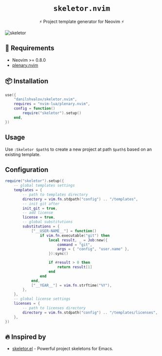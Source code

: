 <h1 align="center"><code>skeletor.nvim</code></h1>
<p align="center">⚡ Project template generator for Neovim ⚡</p>

![skeletor](https://user-images.githubusercontent.com/57654917/195681224-e4d36de7-4310-4a4d-ae63-6a0a07589966.jpg)

## 🔗 Requirements

* Neovim >= 0.8.0
* [plenary.nvim](https://github.com/nvim-lua/plenary.nvim/)

## 📦 Installation

```lua
use({
    "danilshvalov/skeletor.nvim",
    requires = "nvim-lua/plenary.nvim",
    config = function()
        require("skeletor").setup()
    end,
})
```

## Usage

Use `:Skeletor $path$` to create a new project at path `$path$` based on an existing template.

## Configuration

```lua
require("skeletor").setup({
    -- global templates settings
    templates = {
        -- path to templates directory
        directory = vim.fn.stdpath("config") .. "/templates",
        -- init git after
        init_git = true,
        -- add license
        license = true,
        -- global substitutions
        substitutions = {
            ["__USER-NAME__"] = function()
                if vim.fn.executable("git") then
                    local result, _ = Job:new({
                        command = "git",
                        args = { "config", "user.name" },
                    }):sync()

                    if #result > 0 then
                        return result[1]
                    end
                end
            end,
            ["__YEAR__"] = vim.fn.strftime("%Y"),
        },
    },
    -- global license settings
    licenses = {
        -- path to licenses directory
        directory = vim.fn.stdpath("config") .. "/templates/licenses",
    },
})
```

## 🔥 Inspired by

* [skeletor.el](https://github.com/chrisbarrett/skeletor.el) - Powerful project skeletons for Emacs.
